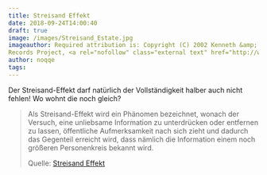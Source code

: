 ```yaml
---
title: Streisand Effekt
date: 2018-09-24T14:00:40
draft: true
image: /images/Streisand_Estate.jpg
imageauthor: Required attribution is: Copyright (C) 2002 Kenneth &amp; Gabrielle Adelman, California Coastal
Records Project, <a rel="nofollow" class="external text" href="http://www.californiacoastline.org/">www.californiacoastline.org</a>.
author: noqqe
tags:
---
```


Der Streisand-Effekt darf natürlich der Vollständigkeit halber auch nicht
fehlen! Wo wohnt die noch gleich?

> Als Streisand-Effekt wird ein Phänomen bezeichnet, wonach der Versuch, eine
> unliebsame Information zu unterdrücken oder entfernen zu lassen, öffentliche
> Aufmerksamkeit nach sich zieht und dadurch das Gegenteil erreicht wird, dass
> nämlich die Information einem noch größeren Personenkreis bekannt wird.
>
> Quelle: [Streisand Effekt](https://de.wikipedia.org/wiki/Streisand-Effekt)
